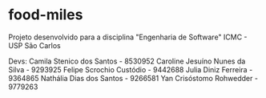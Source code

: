 # food-miles
Projeto desenvolvido para a disciplina "Engenharia de Software"
ICMC - USP São Carlos

Devs:
Camila Stenico dos Santos - 8530952
Caroline Jesuíno Nunes da Silva - 9293925
Felipe Scrochio Custódio - 9442688
Julia Diniz Ferreira - 9364865
Nathália Dias dos Santos - 9266581
Yan Crisóstomo Rohwedder - 9779263

